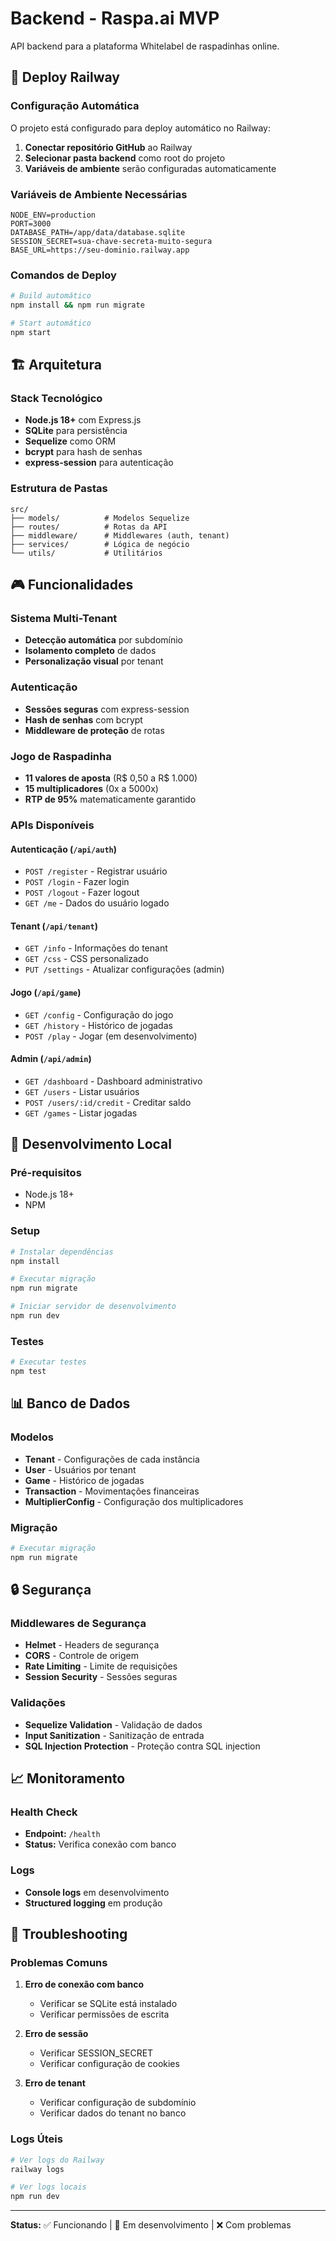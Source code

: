 # Backend - Raspa.ai MVP

API backend para a plataforma Whitelabel de raspadinhas online.

## 🚀 Deploy Railway

### Configuração Automática

O projeto está configurado para deploy automático no Railway:

1. **Conectar repositório GitHub** ao Railway
2. **Selecionar pasta backend** como root do projeto
3. **Variáveis de ambiente** serão configuradas automaticamente

### Variáveis de Ambiente Necessárias

```env
NODE_ENV=production
PORT=3000
DATABASE_PATH=/app/data/database.sqlite
SESSION_SECRET=sua-chave-secreta-muito-segura
BASE_URL=https://seu-dominio.railway.app
```

### Comandos de Deploy

```bash
# Build automático
npm install && npm run migrate

# Start automático
npm start
```

## 🏗️ Arquitetura

### Stack Tecnológico
- **Node.js 18+** com Express.js
- **SQLite** para persistência
- **Sequelize** como ORM
- **bcrypt** para hash de senhas
- **express-session** para autenticação

### Estrutura de Pastas
```
src/
├── models/          # Modelos Sequelize
├── routes/          # Rotas da API
├── middleware/      # Middlewares (auth, tenant)
├── services/        # Lógica de negócio
└── utils/           # Utilitários
```

## 🎮 Funcionalidades

### Sistema Multi-Tenant
- **Detecção automática** por subdomínio
- **Isolamento completo** de dados
- **Personalização visual** por tenant

### Autenticação
- **Sessões seguras** com express-session
- **Hash de senhas** com bcrypt
- **Middleware de proteção** de rotas

### Jogo de Raspadinha
- **11 valores de aposta** (R$ 0,50 a R$ 1.000)
- **15 multiplicadores** (0x a 5000x)
- **RTP de 95%** matematicamente garantido

### APIs Disponíveis

#### Autenticação (`/api/auth`)
- `POST /register` - Registrar usuário
- `POST /login` - Fazer login
- `POST /logout` - Fazer logout
- `GET /me` - Dados do usuário logado

#### Tenant (`/api/tenant`)
- `GET /info` - Informações do tenant
- `GET /css` - CSS personalizado
- `PUT /settings` - Atualizar configurações (admin)

#### Jogo (`/api/game`)
- `GET /config` - Configuração do jogo
- `GET /history` - Histórico de jogadas
- `POST /play` - Jogar (em desenvolvimento)

#### Admin (`/api/admin`)
- `GET /dashboard` - Dashboard administrativo
- `GET /users` - Listar usuários
- `POST /users/:id/credit` - Creditar saldo
- `GET /games` - Listar jogadas

## 🔧 Desenvolvimento Local

### Pré-requisitos
- Node.js 18+
- NPM

### Setup
```bash
# Instalar dependências
npm install

# Executar migração
npm run migrate

# Iniciar servidor de desenvolvimento
npm run dev
```

### Testes
```bash
# Executar testes
npm test
```

## 📊 Banco de Dados

### Modelos
- **Tenant** - Configurações de cada instância
- **User** - Usuários por tenant
- **Game** - Histórico de jogadas
- **Transaction** - Movimentações financeiras
- **MultiplierConfig** - Configuração dos multiplicadores

### Migração
```bash
# Executar migração
npm run migrate
```

## 🔒 Segurança

### Middlewares de Segurança
- **Helmet** - Headers de segurança
- **CORS** - Controle de origem
- **Rate Limiting** - Limite de requisições
- **Session Security** - Sessões seguras

### Validações
- **Sequelize Validation** - Validação de dados
- **Input Sanitization** - Sanitização de entrada
- **SQL Injection Protection** - Proteção contra SQL injection

## 📈 Monitoramento

### Health Check
- **Endpoint:** `/health`
- **Status:** Verifica conexão com banco

### Logs
- **Console logs** em desenvolvimento
- **Structured logging** em produção

## 🚨 Troubleshooting

### Problemas Comuns

1. **Erro de conexão com banco**
   - Verificar se SQLite está instalado
   - Verificar permissões de escrita

2. **Erro de sessão**
   - Verificar SESSION_SECRET
   - Verificar configuração de cookies

3. **Erro de tenant**
   - Verificar configuração de subdomínio
   - Verificar dados do tenant no banco

### Logs Úteis
```bash
# Ver logs do Railway
railway logs

# Ver logs locais
npm run dev
```

---

**Status:** ✅ Funcionando | 🔄 Em desenvolvimento | ❌ Com problemas

